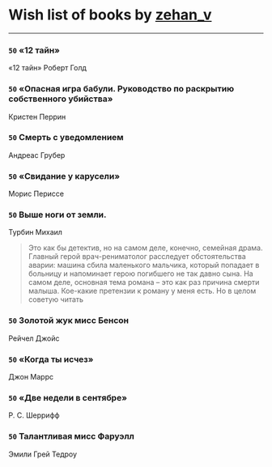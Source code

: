 # Wish list of books by [zehan_v](http://vk.com/id174598622)
---

### `50` «12 тайн»
«12 тайн» Роберт Голд

### `50` «Опасная игра бабули. Руководство по раскрытию собственного убийства»
Кристен Перрин

### `50` Смерть с уведомлением
Андреас Грубер

### `50` «Свидание у карусели»
Морис Периссе

### `50` Выше ноги от земли.
Турбин Михаил
> Это как бы детектив, но на самом деле, конечно, семейная драма. Главный герой врач-рениматолог расследует обстоятельства аварии: машина сбила маленького мальчика, который попадает в больницу и напоминает герою погибшего не так давно сына. На самом деле, основная тема романа – это как раз причина смерти малыша. Кое-какие претензии к роману у меня есть. Но в целом советую читать

### `50` Золотой жук мисс Бенсон
Рейчел Джойс

### `50` «Когда ты исчез»
Джон Маррс

### `50` «Две недели в сентябре»
Р. С. Шеррифф

### `50` Талантливая мисс Фаруэлл
Эмили Грей Тедроу


